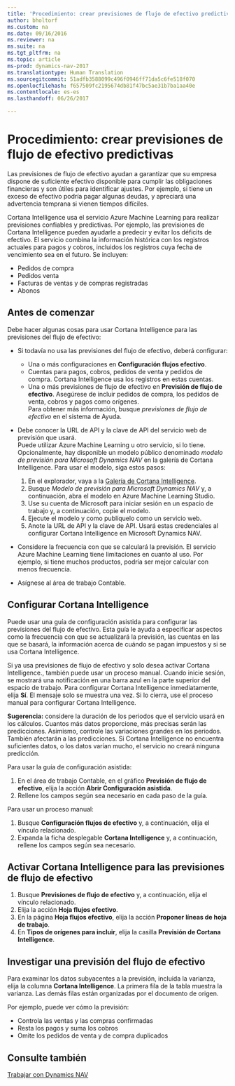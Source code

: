 ```yaml
---
title: 'Procedimiento: crear previsiones de flujo de efectivo predictivas'
author: bholtorf
ms.custom: na
ms.date: 09/16/2016
ms.reviewer: na
ms.suite: na
ms.tgt_pltfrm: na
ms.topic: article
ms-prod: dynamics-nav-2017
ms.translationtype: Human Translation
ms.sourcegitcommit: 51adfb3588099c496f0946ff71da5c6fe518f070
ms.openlocfilehash: f657509fc2195674db81f47bc5ae31b7ba1aa40e
ms.contentlocale: es-es
ms.lasthandoff: 06/26/2017

---
```


# <a name="how-to-make-predictive-cash-flow-forecasts"></a>Procedimiento: crear previsiones de flujo de efectivo predictivas
Las previsiones de flujo de efectivo ayudan a garantizar que su empresa dispone de suficiente efectivo disponible para cumplir las obligaciones financieras y son útiles para identificar ajustes. Por ejemplo, si tiene un exceso de efectivo podría pagar algunas deudas, y apreciará una advertencia temprana si vienen tiempos difíciles. 

Cortana Intelligence usa el servicio Azure Machine Learning para realizar previsiones confiables y predictivas. Por ejemplo, las previsiones de Cortana Intelligence pueden ayudarle a predecir y evitar los déficits de efectivo. El servicio combina la información histórica con los registros actuales para pagos y cobros, incluidos los registros cuya fecha de vencimiento sea en el futuro. Se incluyen:
* Pedidos de compra
* Pedidos venta
* Facturas de ventas y de compras registradas
* Abonos

## <a name="before-you-start"></a>Antes de comenzar  
Debe hacer algunas cosas para usar Cortana Intelligence para las previsiones del flujo de efectivo: 
* Si todavía no usa las previsiones del flujo de efectivo, deberá configurar:
    * Una o más configuraciones en **Configuración flujos efectivo**. 
    * Cuentas para pagos, cobros, pedidos de venta y pedidos de compra. Cortana Intelligence usa los registros en estas cuentas.
    * Una o más previsiones de flujo de efectivo en **Previsión de flujo de efectivo**. Asegúrese de incluir pedidos de compra, los pedidos de venta, cobros y pagos como orígenes.  
    Para obtener más información, busque _previsiones de flujo de efectivo_ en el sistema de Ayuda. 
* Debe conocer la URL de API y la clave de API del servicio web de previsión que usará.  
    Puede utilizar Azure Machine Learning u otro servicio, si lo tiene. Opcionalmente, hay disponible un modelo público denominado _modelo de previsión para Microsoft Dynamics NAV_ en la galería de Cortana Intelligence. Para usar el modelo, siga estos pasos:

    1. En el explorador, vaya a la [Galería de Cortana Intelligence](https://go.microsoft.com/fwlink/?linkid=828352).
    2. Busque _Modelo de previsión para Microsoft Dynamics NAV_ y, a continuación, abra el modelo en Azure Machine Learning Studio.
    3. Use su cuenta de Microsoft para iniciar sesión en un espacio de trabajo y, a continuación, copie el modelo.
    4. Ejecute el modelo y como publíquelo como un servicio web.
    5. Anote la URL de API y la clave de API. Usará estas credenciales al configurar Cortana Intelligence en Microsoft Dynamics NAV.  

* Considere la frecuencia con que se calculará la previsión. El servicio Azure Machine Learning tiene limitaciones en cuanto al uso. Por ejemplo, si tiene muchos productos, podría ser mejor calcular con menos frecuencia. 
* Asígnese al área de trabajo Contable. 

## <a name="set-up-cortana-intelligence"></a>Configurar Cortana Intelligence
Puede usar una guía de configuración asistida para configurar las previsiones del flujo de efectivo. Esta guía le ayuda a especificar aspectos como la frecuencia con que se actualizará la previsión, las cuentas en las que se basará, la información acerca de cuándo se pagan impuestos y si se usa Cortana Intelligence.  

Si ya usa previsiones de flujo de efectivo y solo desea activar Cortana Intelligence., también puede usar un proceso manual. Cuando inicie sesión, se mostrará una notificación en una barra azul en la parte superior del espacio de trabajo. Para configurar Cortana Intelligence inmediatamente, elija **Sí**. El mensaje solo se muestra una vez. Si lo cierra, use el proceso manual para configurar Cortana Intelligence.  

**Sugerencia:** considere la duración de los periodos que el servicio usará en los cálculos. Cuantos más datos proporcione, más precisas serán las predicciones. Asimismo, controle las variaciones grandes en los periodos. También afectarán a las predicciones. Si Cortana Intelligence no encuentra suficientes datos, o los datos varían mucho, el servicio no creará ninguna predicción. 

Para usar la guía de configuración asistida:
1. En el área de trabajo Contable, en el gráfico **Previsión de flujo de efectivo**, elija la acción **Abrir Configuración asistida**.
2. Rellene los campos según sea necesario en cada paso de la guía.

Para usar un proceso manual:
1. Busque **Configuración flujos de efectivo** y, a continuación, elija el vínculo relacionado.
2. Expanda la ficha desplegable **Cortana Intelligence** y, a continuación, rellene los campos según sea necesario.

## <a name="turn-on-cortana-intelligence-for-cash-flow-forecasts"></a>Activar Cortana Intelligence para las previsiones de flujo de efectivo
1. Busque **Previsiones de flujo de efectivo** y, a continuación, elija el vínculo relacionado.
2. Elija la acción **Hoja flujos efectivo**.
3. En la página **Hoja flujos efectivo**, elija la acción **Proponer líneas de hoja de trabajo**.  
4. En **Tipos de orígenes para incluir**, elija la casilla **Previsión de Cortana Intelligence**.

## <a name="investigate-a-cash-flow-forecast"></a>Investigar una previsión del flujo de efectivo
Para examinar los datos subyacentes a la previsión, incluida la varianza, elija la columna **Cortana Intelligence**. La primera fila de la tabla muestra la varianza. Las demás filas están organizadas por el documento de origen.  

Por ejemplo, puede ver cómo la previsión:    
* Controla las ventas y las compras confirmadas 
* Resta los pagos y suma los cobros
* Omite los pedidos de venta y de compra duplicados

## <a name="see-also"></a>Consulte también  
[Trabajar con Dynamics NAV](ui-work-product.md)

